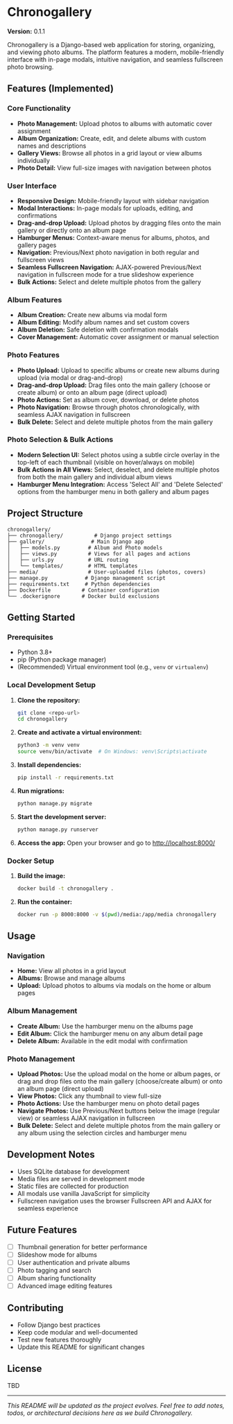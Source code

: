 # Chronogallery

**Version:** 0.1.1

Chronogallery is a Django-based web application for storing, organizing, and viewing photo albums. The platform features a modern, mobile-friendly interface with in-page modals, intuitive navigation, and seamless fullscreen photo browsing.

## Features (Implemented)

### Core Functionality
- **Photo Management:** Upload photos to albums with automatic cover assignment
- **Album Organization:** Create, edit, and delete albums with custom names and descriptions
- **Gallery Views:** Browse all photos in a grid layout or view albums individually
- **Photo Detail:** View full-size images with navigation between photos

### User Interface
- **Responsive Design:** Mobile-friendly layout with sidebar navigation
- **Modal Interactions:** In-page modals for uploads, editing, and confirmations
- **Drag-and-drop Upload:** Upload photos by dragging files onto the main gallery or directly onto an album page
- **Hamburger Menus:** Context-aware menus for albums, photos, and gallery pages
- **Navigation:** Previous/Next photo navigation in both regular and fullscreen views
- **Seamless Fullscreen Navigation:** AJAX-powered Previous/Next navigation in fullscreen mode for a true slideshow experience
- **Bulk Actions:** Select and delete multiple photos from the gallery

### Album Features
- **Album Creation:** Create new albums via modal form
- **Album Editing:** Modify album names and set custom covers
- **Album Deletion:** Safe deletion with confirmation modals
- **Cover Management:** Automatic cover assignment or manual selection

### Photo Features
- **Photo Upload:** Upload to specific albums or create new albums during upload (via modal or drag-and-drop)
- **Drag-and-drop Upload:** Drag files onto the main gallery (choose or create album) or onto an album page (direct upload)
- **Photo Actions:** Set as album cover, download, or delete photos
- **Photo Navigation:** Browse through photos chronologically, with seamless AJAX navigation in fullscreen
- **Bulk Delete:** Select and delete multiple photos from the main gallery

### Photo Selection & Bulk Actions
- **Modern Selection UI:** Select photos using a subtle circle overlay in the top-left of each thumbnail (visible on hover/always on mobile)
- **Bulk Actions in All Views:** Select, deselect, and delete multiple photos from both the main gallery and individual album views
- **Hamburger Menu Integration:** Access 'Select All' and 'Delete Selected' options from the hamburger menu in both gallery and album pages

## Project Structure
```
chronogallery/
├── chronogallery/          # Django project settings
├── gallery/               # Main Django app
│   ├── models.py         # Album and Photo models
│   ├── views.py          # Views for all pages and actions
│   ├── urls.py           # URL routing
│   └── templates/        # HTML templates
├── media/                # User-uploaded files (photos, covers)
├── manage.py            # Django management script
├── requirements.txt     # Python dependencies
├── Dockerfile          # Container configuration
└── .dockerignore       # Docker build exclusions
```

## Getting Started

### Prerequisites
- Python 3.8+
- pip (Python package manager)
- (Recommended) Virtual environment tool (e.g., `venv` or `virtualenv`)

### Local Development Setup
1. **Clone the repository:**
   ```bash
   git clone <repo-url>
   cd chronogallery
   ```
2. **Create and activate a virtual environment:**
   ```bash
   python3 -m venv venv
   source venv/bin/activate  # On Windows: venv\Scripts\activate
   ```
3. **Install dependencies:**
   ```bash
   pip install -r requirements.txt
   ```
4. **Run migrations:**
   ```bash
   python manage.py migrate
   ```
5. **Start the development server:**
   ```bash
   python manage.py runserver
   ```
6. **Access the app:**
   Open your browser and go to [http://localhost:8000/](http://localhost:8000/)

### Docker Setup
1. **Build the image:**
   ```bash
   docker build -t chronogallery .
   ```
2. **Run the container:**
   ```bash
   docker run -p 8000:8000 -v $(pwd)/media:/app/media chronogallery
   ```

## Usage

### Navigation
- **Home:** View all photos in a grid layout
- **Albums:** Browse and manage albums
- **Upload:** Upload photos to albums via modals on the home or album pages

### Album Management
- **Create Album:** Use the hamburger menu on the albums page
- **Edit Album:** Click the hamburger menu on any album detail page
- **Delete Album:** Available in the edit modal with confirmation

### Photo Management
- **Upload Photos:** Use the upload modal on the home or album pages, or drag and drop files onto the main gallery (choose/create album) or onto an album page (direct upload)
- **View Photos:** Click any thumbnail to view full-size
- **Photo Actions:** Use the hamburger menu on photo detail pages
- **Navigate Photos:** Use Previous/Next buttons below the image (regular view) or seamless AJAX navigation in fullscreen
- **Bulk Delete:** Select and delete multiple photos from the main gallery or any album using the selection circles and hamburger menu

## Development Notes
- Uses SQLite database for development
- Media files are served in development mode
- Static files are collected for production
- All modals use vanilla JavaScript for simplicity
- Fullscreen navigation uses the browser Fullscreen API and AJAX for seamless experience

## Future Features
- [ ] Thumbnail generation for better performance
- [ ] Slideshow mode for albums
- [ ] User authentication and private albums
- [ ] Photo tagging and search
- [ ] Album sharing functionality
- [ ] Advanced image editing features

## Contributing
- Follow Django best practices
- Keep code modular and well-documented
- Test new features thoroughly
- Update this README for significant changes

## License
TBD

---

*This README will be updated as the project evolves. Feel free to add notes, todos, or architectural decisions here as we build Chronogallery.* 